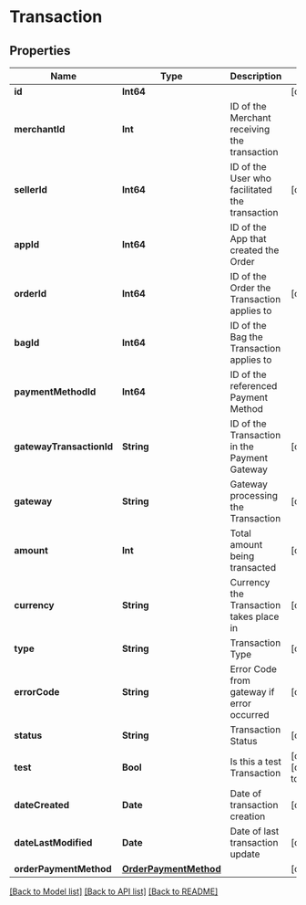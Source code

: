 # Transaction

## Properties
Name | Type | Description | Notes
------------ | ------------- | ------------- | -------------
**id** | **Int64** |  | [optional] 
**merchantId** | **Int** | ID of the Merchant receiving the transaction | 
**sellerId** | **Int64** | ID of the User who facilitated the transaction | [optional] 
**appId** | **Int64** | ID of the App that created the Order | 
**orderId** | **Int64** | ID of the Order the Transaction applies to | [optional] 
**bagId** | **Int64** | ID of the Bag the Transaction applies to | 
**paymentMethodId** | **Int64** | ID of the referenced Payment Method | 
**gatewayTransactionId** | **String** | ID of the Transaction in the Payment Gateway | [optional] 
**gateway** | **String** | Gateway processing the Transaction | [optional] 
**amount** | **Int** | Total amount being transacted | [optional] 
**currency** | **String** | Currency the Transaction takes place in | [optional] 
**type** | **String** | Transaction Type | [optional] 
**errorCode** | **String** | Error Code from gateway if error occurred | [optional] 
**status** | **String** | Transaction Status | [optional] 
**test** | **Bool** | Is this a test Transaction | [optional] [default to false]
**dateCreated** | **Date** | Date of transaction creation | [optional] 
**dateLastModified** | **Date** | Date of last transaction update | [optional] 
**orderPaymentMethod** | [**OrderPaymentMethod**](OrderPaymentMethod.md) |  | [optional] 

[[Back to Model list]](../README.md#documentation-for-models) [[Back to API list]](../README.md#documentation-for-api-endpoints) [[Back to README]](../README.md)



